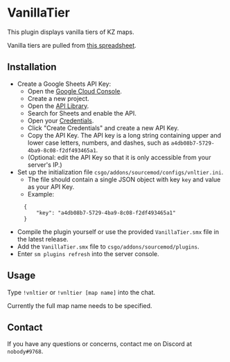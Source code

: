 # VanillaTier

This plugin displays vanilla tiers of KZ maps.

Vanilla tiers are pulled from [this spreadsheet](https://docs.google.com/spreadsheets/d/1avMaSsZ5h7u21LpRz04kk6cn-PPHucA95T745Jj21MM/edit#gid=0).

## Installation

- Create a Google Sheets API Key:
    - Open the [Google Cloud Console](https://console.cloud.google.com/projectselector2/apis/dashboard?supportedpurview=project).
    - Create a new project.
    - Open the [API Library](https://console.cloud.google.com/apis/library?supportedpurview=project).
    - Search for Sheets and enable the API.
    - Open your [Credentials](https://console.cloud.google.com/projectselector2/apis/credentials?supportedpurview=project).
    - Click "Create Credentials" and create a new API Key.
    - Copy the API Key. The API key is a long string containing upper and lower case letters, numbers, and dashes, such as `a4db08b7-5729-4ba9-8c08-f2df493465a1`.
    - (Optional: edit the API Key so that it is only accessible from your server's IP.)
- Set up the initialization file `csgo/addons/sourcemod/configs/vnltier.ini`.
    - The file should contain a single JSON object with key `key` and value as your API Key.
    - Example:
  ```
    {
        "key": "a4db08b7-5729-4ba9-8c08-f2df493465a1"
    }
  ```
- Compile the plugin yourself or use the provided `VanillaTier.smx` file in the latest release.
- Add the `VanillaTier.smx` file to `csgo/addons/sourcemod/plugins`.
- Enter `sm plugins refresh` into the server console.

## Usage
Type `!vnltier` or `!vnltier [map name]` into the chat.

Currently the full map name needs to be specified.

## Contact
If you have any questions or concerns, contact me on Discord at `nobody#9768`.